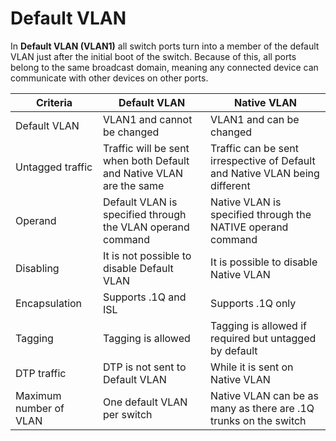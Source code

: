 # Default VLAN

In **Default VLAN (VLAN1)** all switch ports turn into a member of the default VLAN just after the initial boot of the switch.
Because of this, all ports belong to the same broadcast domain, meaning any connected device can communicate with other devices on other ports.

| Criteria               | Default VLAN                                                        | Native VLAN                                                                 |
| ---------------------- | ------------------------------------------------------------------- | --------------------------------------------------------------------------- |
| Default VLAN           | VLAN1 and cannot be changed                                         | VLAN1 and can be changed                                                    |
| Untagged traffic       | Traffic will be sent when both Default and Native VLAN are the same | Traffic can be sent irrespective of Default and Native VLAN being different |
| Operand                | Default VLAN is specified through the VLAN operand command          | Native VLAN is specified through the NATIVE operand command                 |
| Disabling              | It is not possible to disable Default VLAN                          | It is possible to disable Native VLAN                                       |
| Encapsulation          | Supports .1Q and ISL                                                | Supports .1Q only                                                           |
| Tagging                | Tagging is allowed                                                  | Tagging is allowed if required but untagged by default                      |
| DTP traffic            | DTP is not sent to Default VLAN                                     | While it is sent on Native VLAN                                             |
| Maximum number of VLAN | One default VLAN per switch                                         | Native VLAN can be as many as there are .1Q trunks on the switch            |
